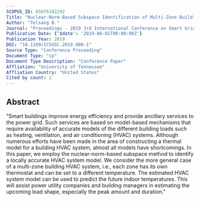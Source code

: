 ```yaml
---
SCOPUS_ID: 85076102292
Title: "Nuclear-Norm-Based Subspace Identification of Multi-Zone Building HVAC System"
Author: "Telsang B."
Journal: "Proceedings - 2019 3rd International Conference on Smart Grid and Smart Cities, ICSGSC 2019"
Publication Date: {'$date': '2019-06-01T00:00:00Z'}
Publication Year: 2019
DOI: "10.1109/ICSGSC.2019.000-1"
Source Type: "Conference Proceeding"
Document Type: "cp"
Document Type Description: "Conference Paper"
Affliation: "University of Tennessee"
Affliation Country: "United States"
Cited by count: 2
---
```


## Abstract
"Smart buildings improve energy efficiency and provide ancillary services to the power grid. Such services are based on model-based mechanisms that require availability of accurate models of the different building loads such as heating, ventilation, and air conditioning (HVAC) systems. Although numerous efforts have been made in the area of constructing a thermal model for a building HVAC system, almost all models have shortcomings. In this paper, we employ the nuclear-norm-based subspace method to identify a locally accurate HVAC system model. We consider the more general case of a multi-zone building HVAC system, i.e., each zone has its own thermostat and can be set to a different temperature. The estimated HVAC system model can be used to predict the future indoor temperatures. This will assist power utility companies and building managers in estimating the upcoming load shape, especially the peak amount and duration."
